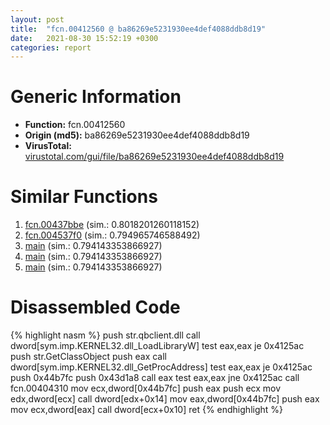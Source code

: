 ```yaml
---
layout: post
title:  "fcn.00412560 @ ba86269e5231930ee4def4088ddb8d19"
date:   2021-08-30 15:52:19 +0300
categories: report
---
```


# Generic Information
- **Function:** fcn.00412560
- **Origin (md5):** ba86269e5231930ee4def4088ddb8d19
- **VirusTotal:** [virustotal.com/gui/file/ba86269e5231930ee4def4088ddb8d19][virustotal_ref]



# Similar Functions

1. [fcn.00437bbe][similar_1_ref] (sim.: 0.8018201260118152)
2. [fcn.004537f0][similar_2_ref] (sim.: 0.794965746588492)
3. [main][similar_3_ref] (sim.: 0.794143353866927)
4. [main][similar_4_ref] (sim.: 0.794143353866927)
5. [main][similar_5_ref] (sim.: 0.794143353866927)


# Disassembled Code

{% highlight nasm %}
push str.qbclient.dll
call dword[sym.imp.KERNEL32.dll_LoadLibraryW]
test eax,eax
je 0x4125ac
push str.GetClassObject
push eax
call dword[sym.imp.KERNEL32.dll_GetProcAddress]
test eax,eax
je 0x4125ac
push 0x44b7fc
push 0x43d1a8
call eax
test eax,eax
jne 0x4125ac
call fcn.00404310
mov ecx,dword[0x44b7fc]
push eax
push ecx
mov edx,dword[ecx]
call dword[edx+0x14]
mov eax,dword[0x44b7fc]
push eax
mov ecx,dword[eax]
call dword[ecx+0x10]
ret 
{% endhighlight %}


[similar_1_ref]: /report/fcn.00437bbe@46f6c2adf1fd4d1453ed312ca79dd9bf
[similar_2_ref]: /report/fcn.004537f0@4fe6510221c33bf023f6abed461fc13f
[similar_3_ref]: /report/main@0606e50385fe518042f9ea006b816a98
[similar_4_ref]: /report/main@8fe319558c6f221efde51f3acc33b19c
[similar_5_ref]: /report/main@41d541db4a17e11df1b616218be77825
[virustotal_ref]: https://www.virustotal.com/gui/file/ba86269e5231930ee4def4088ddb8d19